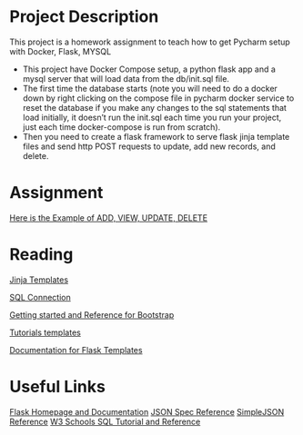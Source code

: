 # Project Description
This project is a homework assignment to teach how to get Pycharm setup with Docker, Flask, MYSQL

* This project have Docker Compose setup, a python flask app and a mysql server that will load data from the db/init.sql file.
* The first time the database starts (note you will need to do a docker down by right clicking on the compose file in pycharm docker service to reset the database if you make any   changes to the sql statements that load initially, it doesn’t run the init.sql each time you run your project, just each time docker-compose is run from scratch). 
* Then you need to create a flask framework to serve flask jinja template files and send http POST requests to update, add new records, and delete.

# Assignment
[Here is the Example of ADD, VIEW, UPDATE, DELETE](https://github.com/Yash-2903/PythonFlaskWithMySQLAllTemplates/blob/master/Homework%205.pdf)

# Reading

[Jinja Templates](https://realpython.com/primer-on-jinja-templating)

[SQL Connection](https://www.w3schools.com/python/python_mysql_getstarted.asp) 

[Getting started and Reference for Bootstrap](https://getbootstrap.com/docs/4.4/getting-started/introduction/)

[Tutorials templates](https://blog.miguelgrinberg.com/post/the-flask-mega-tutorial-part-ii-templates)

[Documentation for Flask Templates](https://flask.palletsprojects.com/en/1.1.x/tutorial/templates/)

# Useful Links

[Flask Homepage and Documentation](https://flask.palletsprojects.com/en/1.1.x/)
[JSON Spec Reference](https://www.json.org/json-en.html)
[SimpleJSON Reference](https://simplejson.readthedocs.io/en/latest/)
[W3 Schools SQL Tutorial and Reference](https://www.w3schools.com/sql/)
